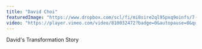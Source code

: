 ```yaml
---
title: "David Choi"
featuredImage: "https://www.dropbox.com/scl/fi/mi8sire2ql95pxq9oinfs/7-David-Choi.jpg?rlkey=u6cpokctru7aaq9703mxbuuqn&dl=0"
video: "https://player.vimeo.com/video/810032472?badge=0&autopause=0&quality_selector=1&player_id=0&app_id=58479"
---
```

David's Transformation Story
